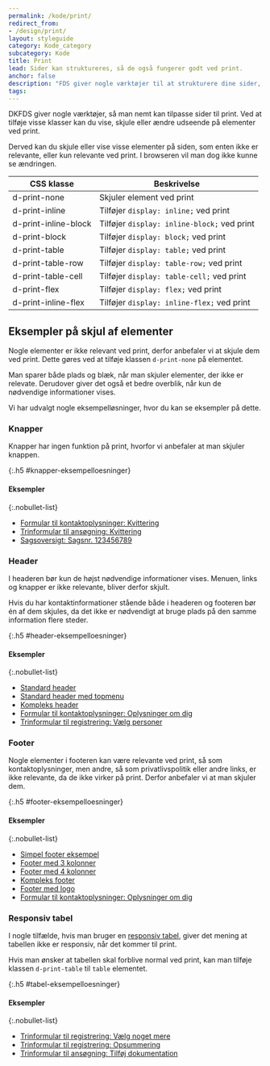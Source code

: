 ```yaml
---
permalink: /kode/print/
redirect_from:
- /design/print/
layout: styleguide
category: Kode_category
subcategory: Kode
title: Print
lead: Sider kan struktureres, så de også fungerer godt ved print.
anchor: false
description: "FDS giver nogle værktøjer til at strukturere dine sider, så de også fungerer godt ved print."
tags:
---
```


DKFDS giver nogle værktøjer, så man nemt kan tilpasse sider til print. Ved at tilføje visse klasser kan du vise, skjule eller ændre udseende på elementer ved print.

Derved kan du skjule eller vise visse elementer på siden, som enten ikke er relevante, eller kun relevante ved print. I browseren vil man dog ikke kunne se ændringen.

<div class="table--responsive-scroll">
    <table class="table">
        <thead>
            <tr>
                <th>CSS klasse</th>
                <th>Beskrivelse</th>
            </tr>
        </thead>
        <tbody>
            <tr>
                <td>d-print-none</td>
                <td>Skjuler element ved print</td>
            </tr>
            <tr>
                <td>d-print-inline</td>
                <td>Tilføjer <code>display: inline;</code> ved print</td>
            </tr>
            <tr>
                <td>d-print-inline-block</td>
                <td>Tilføjer <code>display: inline-block;</code> ved print</td>
            </tr>
            <tr>
                <td>d-print-block</td>
                <td>Tilføjer <code>display: block;</code> ved print</td>
            </tr>
            <tr>
                <td>d-print-table</td>
                <td>Tilføjer <code>display: table;</code> ved print</td>
            </tr>
            <tr>
                <td>d-print-table-row</td>
                <td>Tilføjer <code>display: table-row;</code> ved print</td>
            </tr>
            <tr>
                <td>d-print-table-cell</td>
                <td>Tilføjer <code>display: table-cell;</code> ved print</td>
            </tr>
            <tr>
                <td>d-print-flex</td>
                <td>Tilføjer <code>display: flex;</code> ved print</td>
            </tr>
            <tr>
                <td>d-print-inline-flex</td>
                <td>Tilføjer <code>display: inline-flex;</code> ved print</td>
            </tr>
        </tbody>
    </table>
</div>

<h2 class="h3">Eksempler på skjul af elementer</h2>

Nogle elementer er ikke relevant ved print, derfor anbefaler vi at skjule dem ved print. Dette gøres ved at tilføje klassen `d-print-none` på elementet.

Man sparer både plads og blæk, når man skjuler elementer, der ikke er relevate. Derudover giver det også et bedre overblik, når kun de nødvendige informationer vises.

Vi har udvalgt nogle eksempelløsninger, hvor du kan se eksempler på dette.

<h3 class="h4">Knapper</h3>

Knapper har ingen funktion på print, hvorfor vi anbefaler at man skjuler knappen.

{:.h5 #knapper-eksempelloesninger}
#### Eksempler

{:.nobullet-list}
- <a href="/pages/eksempler/formular-til-kontaktoplysninger/formular-3/?r={{page.permalink}}%23knapper-eksempelloesninger" title="Vis eksempel 'Formular til kontaktoplysninger: Kvittering'">Formular til kontaktoplysninger: Kvittering</a>
- <a href="/pages/eksempler/trinformular-til-ansoegning/ansoegning-6/?r={{page.permalink}}%23knapper-eksempelloesninger" title="Vis eksempel 'Trinformular til ansøgning: Kvittering'">Trinformular til ansøgning: Kvittering</a>
- <a href="/pages/eksempler/sagsoversigt/find-sag/sagsnr-123456789/?r={{page.permalink}}%23knapper-eksempelloesninger" title="Vis eksempel 'Sagsoversigt: Sagsnr. 123456789'">Sagsoversigt: Sagsnr. 123456789</a>

<h3 class="h4">Header</h3>

I headeren bør kun de højst nødvendige informationer vises. Menuen, links og knapper er ikke relevante, bliver derfor skjult.

Hvis du har kontaktinformationer stående både i headeren og footeren bør én af dem skjules, da det ikke er nødvendigt at bruge plads på den samme information flere steder.

{:.h5 #header-eksempelloesninger}
#### Eksempler

{:.nobullet-list}
- <a href="/eksempel/header-simple/?r={{page.permalink}}%23header-eksempelloesninger" title="Standard header">Standard header</a>
- <a href="/eksempel/header-medium/?r={{page.permalink}}%23header-eksempelloesninger" title="Standard header med topmenu">Standard header med topmenu</a>
- <a href="/eksempel/header-full/?r={{page.permalink}}%23header-eksempelloesninger" title="Kompleks header">Kompleks header</a>
- <a href="/pages/eksempler/formular-til-kontaktoplysninger/formular-1/?r={{page.permalink}}%23header-eksempelloesninger" title="Vis eksempel 'Formular til kontaktoplysninger: Oplysninger om dig'">Formular til kontaktoplysninger: Oplysninger om dig</a>
- <a href="/pages/eksempler/trinformular-til-registrering/registrering-1/?r={{page.permalink}}%23header-eksempelloesninger" title="Vis eksempel 'Trinformular til registrering: Vælg personer'">Trinformular til registrering: Vælg personer</a>

<h3 class="h4">Footer</h3>

Nogle elementer i footeren kan være relevante ved print, så som kontaktoplysninger, men andre, så som privatlivspolitik eller andre links, er ikke relevante, da de ikke virker på print. Derfor anbefaler vi at man skjuler dem.

{:.h5 #footer-eksempelloesninger}
#### Eksempler

{:.nobullet-list}
- <a href="/eksempel/footer-simple/?r={{page.permalink}}%23footer-eksempelloesninger" title="Simpel footer eksempel">Simpel footer eksempel</a>
- <a href="/eksempel/footer-three-columns/?r={{page.permalink}}%23footer-eksempelloesninger" title="Footer med 3 kolonner">Footer med 3 kolonner</a>
- <a href="/eksempel/footer-four-columns/?r={{page.permalink}}%23footer-eksempelloesninger" title="Footer med 4 kolonner">Footer med 4 kolonner</a>
- <a href="/eksempel/footer-four-columns/?r={{page.permalink}}%23footer-eksempelloesninger" title="Kompleks footer">Kompleks footer</a>
- <a href="/eksempel/footer-logo/?r={{page.permalink}}%23footer-eksempelloesninger" title="Footer med logo">Footer med logo</a>
- <a href="/pages/eksempler/formular-til-kontaktoplysninger/formular-1/?r={{page.permalink}}%23footer-eksempelloesninger" title="Vis eksempel 'Formular til kontaktoplysninger: Oplysninger om dig'">Formular til kontaktoplysninger: Oplysninger om dig</a>

<h3 class="h4">Responsiv tabel</h3>

I nogle tilfælde, hvis man bruger en <a href="/komponenter/tables/#responsiv">responsiv tabel</a>, giver det mening at tabellen ikke er responsiv, når det kommer til print.

Hvis man ønsker at tabellen skal forblive normal ved print, kan man tilføje klassen `d-print-table` til `table` elementet.

{:.h5 #tabel-eksempelloesninger}
#### Eksempler

{:.nobullet-list}
- <a href="/pages/eksempler/trinformular-til-registrering/registrering-2/?r={{page.permalink}}%23tabel-eksempelloesninger" title="Vis eksempel 'Trinformular til registrering: Vælg noget mere'">Trinformular til registrering: Vælg noget mere</a>
- <a href="/pages/eksempler/trinformular-til-registrering/registrering-6/?r={{page.permalink}}%23tabel-eksempelloesninger" title="Vis eksempel 'Trinformular til registrering: Opsummering'">Trinformular til registrering: Opsummering</a>
- <a href="/pages/eksempler/trinformular-til-ansoegning/ansoegning-4/?r={{page.permalink}}%23tabel-eksempelloesninger" title="Vis eksempel 'Trinformular til ansøgning: Tilføj dokumentation'">Trinformular til ansøgning: Tilføj dokumentation</a>
